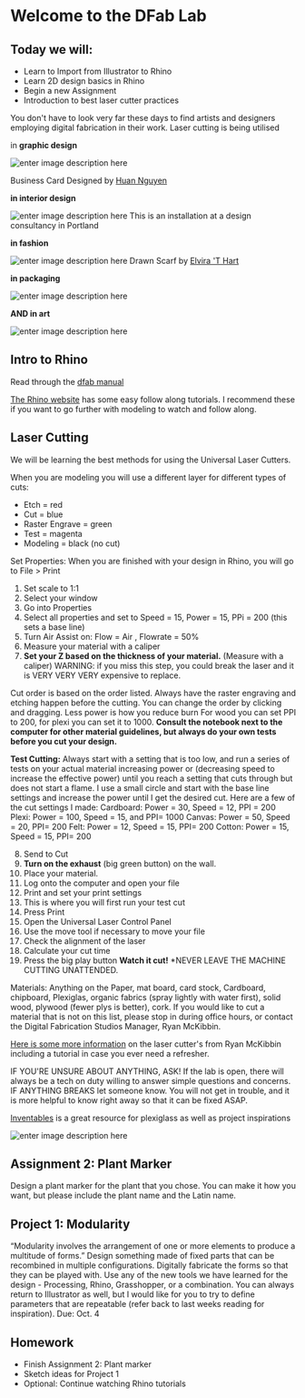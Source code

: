 # Welcome to the DFab Lab
## Today we will:
- Learn to Import from Illustrator to Rhino
- Learn 2D design basics in Rhino
- Begin a new Assignment
- Introduction to best laser cutter practices

You don't have to look very far these days to find artists and designers employing digital fabrication in their work. Laser cutting is being utilised

in **graphic design**

![enter image description here](https://mir-s3-cdn-cf.behance.net/project_modules/max_1200/22836324214067.5852e9528a96c.gif)

Business Card Designed by [Huan Nguyen](http://huan-nguyen.com/)

**in interior design**

![enter image description here](http://68.media.tumblr.com/9d48f34cef9abdefeeff3dfe8caa3c21/tumblr_msa82peNgQ1qbvfdgo1_500.jpg)
This is an installation at a design consultancy in Portland

**in fashion**

![enter image description here](https://static1.squarespace.com/static/58fc6d3303596e8981c04a55/t/590485683a04117659c06d37/1493479458185/01-14_2_Elvirathart.jpg?format=1000w)
Drawn Scarf by [Elvira 'T Hart](https://www.elvirathart.com/drawn-scarf)

**in packaging**

![enter image description here](https://s-media-cache-ak0.pinimg.com/originals/c9/85/e0/c985e08ccb73fc430bafa4fabefab600.jpg)

**AND in art**

![enter image description here](http://s3-eu-west-1.amazonaws.com/olafureliasson.net/objektimages_final/IMG_MDA114599_1600px.jpg)


## Intro to Rhino

Read through the [dfab manual](http://staff.mica.edu/rmckibbin/Images/Manual.pdf)

[The Rhino website](https://wiki.mcneel.com/rhino/home) has some easy follow along tutorials. I recommend these if you want to go further with modeling to watch and follow along.

## Laser Cutting
We will be learning the best methods for using the Universal Laser Cutters.

When you are modeling you will use a different layer for different types of cuts:

 - Etch = red
 - Cut = blue
 - Raster Engrave = green
 - Test = magenta
 - Modeling = black (no cut)

Set Properties: When you are finished with your design in Rhino, you will go to File > Print

 1.  Set scale to 1:1
 2.  Select your window
 3.  Go into Properties
 4.  Select all properties and set to Speed = 15, Power = 15, PPi = 200 (this sets a base line)
 5. Turn Air Assist on: Flow = Air , Flowrate = 50%
 6. Measure your material with a caliper
 7. **Set your Z based on the thickness of your material.** (Measure with a caliper) WARNING: if you miss this step, you could break the laser and it is VERY VERY VERY expensive to replace.

Cut order is based on the order listed. Always have the raster engraving and etching happen before the cutting. You can change the order by clicking and dragging.
Less power is how you reduce burn
For wood you can set PPI to 200, for plexi you can set it to 1000. **Consult the notebook next to the computer for other material guidelines, but always do your own tests before you cut your design.**

**Test Cutting:** Always start with a setting that is too low, and run a series of tests on your actual material increasing power or (decreasing speed to increase the effective power) until you reach a setting that cuts through but does not start a flame.
I use a small circle and start with the base line settings and increase the power until I get the desired cut. Here are a few of the cut settings I made:
Cardboard: Power = 30, Speed = 12, PPI = 200
Plexi: Power = 100, Speed = 15, and PPI= 1000
Canvas: Power = 50, Speed = 20, PPI= 200
Felt: Power = 12, Speed = 15, PPI= 200
Cotton: Power = 15, Speed = 15, PPI= 200

8. Send to Cut
9. **Turn on the exhaust** (big green button) on the wall.
10. Place your material.
11. Log onto the computer and open your file
12. Print and set your print settings
13. This is where you will first run your test cut
14. Press Print
15. Open the Universal Laser Control Panel
16. Use the move tool if necessary to move your file
17. Check the alignment of the laser
18. Calculate your cut time
19. Press the big play button
**Watch it cut!**
*NEVER LEAVE THE MACHINE CUTTING UNATTENDED.

Materials: Anything on the Paper, mat board, card stock, Cardboard, chipboard, Plexiglas, organic fabrics (spray lightly with water first), solid wood, plywood (fewer plys is better), cork.
If you would like to cut a material that is not on this list, please stop in during office hours, or contact the Digital Fabrication Studios Manager, Ryan McKibbin.

[Here is some more information](http://staff.mica.edu/rmckibbin/Lasers.html) on the laser cutter's from Ryan McKibbin including a tutorial in case you ever need a refresher.

IF YOU'RE UNSURE ABOUT ANYTHING, ASK! If the lab is open, there will always be a tech on duty willing to answer simple questions and concerns.
IF ANYTHING BREAKS let someone know. You will not get in trouble, and it is more helpful to know right away so that it can be fixed ASAP.

[Inventables](https://www.inventables.com/) is a great resource for plexiglass as well as project inspirations

![enter image description here](https://s-media-cache-ak0.pinimg.com/originals/14/1c/8f/141c8f9a24b22c0c6b88de465ec59baf.jpg)

## Assignment 2: Plant Marker

Design a plant marker for the plant that you chose. You can make it how you want, but please include the plant name and the Latin name.   

## Project 1: Modularity
“Modularity involves the arrangement of one
or more elements to produce a multitude of
forms.” Design something made of fixed parts that can
be recombined in multiple configurations.
Digitally fabricate the forms so that they can
be played with. Use any of the new tools
we have learned for the design - Processing,
Rhino, Grasshopper, or a combination. You can
always return to Illustrator as well, but I would like for you to try to define parameters that are repeatable (refer back to last weeks reading for inspiration).
Due: Oct. 4

## Homework
- Finish Assignment 2: Plant marker
- Sketch ideas for Project 1
- Optional: Continue watching Rhino tutorials
